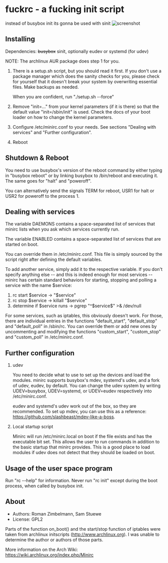 fuckrc - a fucking init script
===============================

instead of busybox init its gonna be used with sinit
![screenshot](screenshot.png)


Installing
----------

Dependencies: ~~busybox~~ sinit, optionally eudev or systemd (for udev)

NOTE: The archlinux AUR package does step 1 for you.

1. There is a setup.sh script, but you should read it first.  If you don't use
   a package manager which does the sanity checks for you, please check for
   yourself that it doesn't break your system by overwriting essential files.
   Make backups as needed.

   When you are confident, run "./setup.sh --force"

2. Remove "init=..." from your kernel parameters (if it is there) so that the
   default value "init=/sbin/init" is used.  Check the docs of your boot loader
   on how to change the kernel parameters.

3. Configure /etc/minirc.conf to your needs.
   See sections "Dealing with services" and "Further configuration".

4. Reboot


Shutdown & Reboot
-----------------

You need to use busybox's version of the reboot command by either typing in
"busybox reboot" or by linking busybox to /bin/reboot and executing it.
The same goes for "halt" and "poweroff".

You can alternatively send the signals TERM for reboot, USR1 for halt or USR2
for poweroff to the process 1.


Dealing with services
---------------------

The variable DAEMONS contains a space-separated list of services that minirc
lists when you ask which services currently run.

The variable ENABLED contains a space-separated list of services that are
started on boot.

You can override them in /etc/minirc.conf.  This file is simply sourced by the
script right after defining the default variables.

To add another service, simply add it to the respective variable.  If you don't
specify anything else -- and this is indeed enough for most services -- minirc
has certain standard behaviors for starting, stopping and polling a service
with the name $service:

1. rc start $service          -> "$service"
2. rc stop $service           -> killall "$service"
3. determine if $service runs -> pgrep "^$service\$" >& /dev/null

For some services, such as iptables, this obviously doesn't work.  For those,
there are individual entries in the functions "default_start", "default_stop"
and "default_poll" in /sbin/rc.  You can override them or add new ones by
uncommenting and modifying the functions "custom_start", "custom_stop" and
"custom_poll" in /etc/minirc.conf.


Further configuration
---------------------

1. udev

   You need to decide what to use to set up the devices and load the modules.
   minirc supports busybox's mdev, systemd's udev, and a fork of udev, eudev,
   by default.  You can change the udev system by writing UDEV=busybox,
   UDEV=systemd, or UDEV=eudev respectively into /etc/minirc.conf.

   eudev and systemd's udev work out of the box, so they are recommended.  To
   set up mdev, you can use this as a reference:
   https://github.com/slashbeast/mdev-like-a-boss.

2. Local startup script

   Minirc will run /etc/minirc.local on boot if the file exists and has the
   executable bit set. This allows the user to run commands in addition to the
   basic startup that minirc provides. This is a good place to load modules if
   udev does not detect that they should be loaded on boot.


Usage of the user space program
-------------------------------

Run "rc --help" for information.  Never run "rc init" except during the boot
process, when called by busybox init.

About
-----

* Authors: Roman Zimbelmann, Sam Stuewe
* License: GPL2

Parts of the function on_boot() and the start/stop function of iptables were
taken from archlinux initscripts (http://www.archlinux.org).  I was unable to
determine the author or authors of those parts.

More information on the Arch Wiki: https://wiki.archlinux.org/index.php/Minirc
